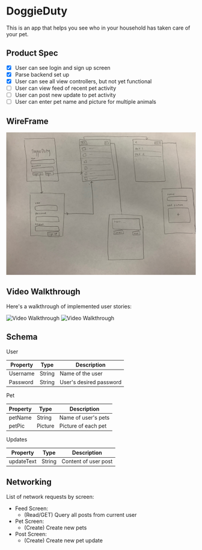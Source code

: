 # DoggieDuty

This is an app that helps you see who in your household has taken care of your pet.

## Product Spec

- [x] User can see login and sign up screen
- [x] Parse backend set up
- [x] User can see all view controllers, but not yet functional
- [ ] User can view feed of recent pet activity
- [ ] User can post new update to pet activity
- [ ] User can enter pet name and picture for multiple animals 

## WireFrame

<img src='IMG_0645.jpeg'>

## Video Walkthrough

Here's a walkthrough of implemented user stories:

<img src='http://g.recordit.co/WJRNicTQ1M.gif' title='Video Walkthrough' width='' alt='Video Walkthrough' />
<img src='http://g.recordit.co/lGyTcS8Ay6.gif' title='Video Walkthrough' width='' alt='Video Walkthrough' />

## Schema

User 

| Property | Type | Description |
| --- | --- | --- |
| Username | String | Name of the user | 
| Password | String | User's desired password |

Pet

| Property | Type | Description |
| --- | --- | --- |
| petName | String | Name of user's pets |
| petPic | Picture | Picture of each pet |

Updates

| Property | Type | Description |
| --- | --- | --- |
| updateText | String | Content of user post |


## Networking 

List of network requests by screen: 

* Feed Screen: 
    * (Read/GET) Query all posts from current user 
* Pet Screen: 
    * (Create) Create new pets
* Post Screen: 
    * (Create) Create new pet update 
